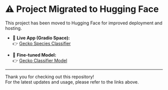 # ⚠️ Project Migrated to Hugging Face

This project has been moved to Hugging Face for improved deployment and hosting.

- 🧪 **Live App (Gradio Space):**  
  👉 [Gecko Species Classifier](https://huggingface.co/spaces/jancarloonce/gecko-species-classifier)

- 🧠 **Fine-tuned Model:**  
  👉 [Gecko Classifier Model](https://huggingface.co/jancarloonce/gecko-classifier-model)

---

Thank you for checking out this repository!  
For the latest updates and usage, please refer to the links above.
